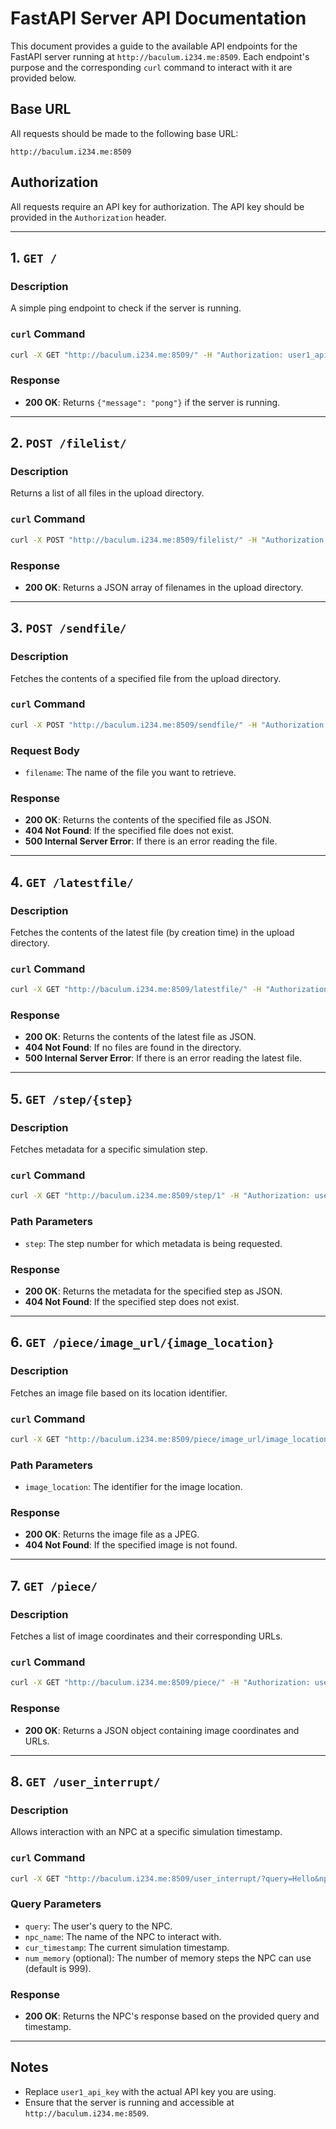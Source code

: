 
# FastAPI Server API Documentation

This document provides a guide to the available API endpoints for the FastAPI server running at `http://baculum.i234.me:8509`. Each endpoint's purpose and the corresponding `curl` command to interact with it are provided below.

## Base URL
All requests should be made to the following base URL:
```
http://baculum.i234.me:8509
```

## Authorization
All requests require an API key for authorization. The API key should be provided in the `Authorization` header.

---

## 1. `GET /`

### Description
A simple ping endpoint to check if the server is running.

### `curl` Command
```bash
curl -X GET "http://baculum.i234.me:8509/" -H "Authorization: user1_api_key"
```

### Response
- **200 OK**: Returns `{"message": "pong"}` if the server is running.

---

## 2. `POST /filelist/`

### Description
Returns a list of all files in the upload directory.

### `curl` Command
```bash
curl -X POST "http://baculum.i234.me:8509/filelist/" -H "Authorization: user1_api_key"
```

### Response
- **200 OK**: Returns a JSON array of filenames in the upload directory.

---

## 3. `POST /sendfile/`

### Description
Fetches the contents of a specified file from the upload directory.

### `curl` Command
```bash
curl -X POST "http://baculum.i234.me:8509/sendfile/" -H "Authorization: user1_api_key" -H "Content-Type: application/json" -d "{\"filename\": \"mapping_tree.json\"}"
```

### Request Body
- `filename`: The name of the file you want to retrieve.

### Response
- **200 OK**: Returns the contents of the specified file as JSON.
- **404 Not Found**: If the specified file does not exist.
- **500 Internal Server Error**: If there is an error reading the file.

---

## 4. `GET /latestfile/`

### Description
Fetches the contents of the latest file (by creation time) in the upload directory.

### `curl` Command
```bash
curl -X GET "http://baculum.i234.me:8509/latestfile/" -H "Authorization: user1_api_key"
```

### Response
- **200 OK**: Returns the contents of the latest file as JSON.
- **404 Not Found**: If no files are found in the directory.
- **500 Internal Server Error**: If there is an error reading the latest file.

---

## 5. `GET /step/{step}`

### Description
Fetches metadata for a specific simulation step.

### `curl` Command
```bash
curl -X GET "http://baculum.i234.me:8509/step/1" -H "Authorization: user1_api_key"
```

### Path Parameters
- `step`: The step number for which metadata is being requested.

### Response
- **200 OK**: Returns the metadata for the specified step as JSON.
- **404 Not Found**: If the specified step does not exist.

---

## 6. `GET /piece/image_url/{image_location}`

### Description
Fetches an image file based on its location identifier.

### `curl` Command
```bash
curl -X GET "http://baculum.i234.me:8509/piece/image_url/image_location_example" -H "Authorization: user1_api_key"
```

### Path Parameters
- `image_location`: The identifier for the image location.

### Response
- **200 OK**: Returns the image file as a JPEG.
- **404 Not Found**: If the specified image is not found.

---

## 7. `GET /piece/`

### Description
Fetches a list of image coordinates and their corresponding URLs.

### `curl` Command
```bash
curl -X GET "http://baculum.i234.me:8509/piece/" -H "Authorization: user1_api_key"
```

### Response
- **200 OK**: Returns a JSON object containing image coordinates and URLs.

---

## 8. `GET /user_interrupt/`

### Description
Allows interaction with an NPC at a specific simulation timestamp.

### `curl` Command
```bash
curl -X GET "http://baculum.i234.me:8509/user_interrupt/?query=Hello&npc_name=NPC1&cur_timestamp=10" -H "Authorization: user1_api_key"
```

### Query Parameters
- `query`: The user's query to the NPC.
- `npc_name`: The name of the NPC to interact with.
- `cur_timestamp`: The current simulation timestamp.
- `num_memory` (optional): The number of memory steps the NPC can use (default is 999).

### Response
- **200 OK**: Returns the NPC's response based on the provided query and timestamp.

---

## Notes
- Replace `user1_api_key` with the actual API key you are using.
- Ensure that the server is running and accessible at `http://baculum.i234.me:8509`.
